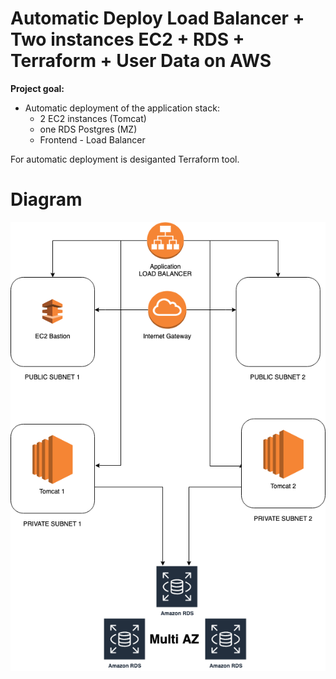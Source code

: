 # Automatic Deploy Load Balancer + Two instances EC2 + RDS + Terraform + User Data on AWS

**Project goal:**

- Automatic deployment of the application stack:
    - 2 EC2 instances (Tomcat)
    - one RDS Postgres (MZ)
    - Frontend - Load Balancer
    
    
 For automatic deployment is desiganted Terraform tool.
 
 # Diagram
 
 
 ![alt text](images/aws_tomcat2.png)
 
    
  
